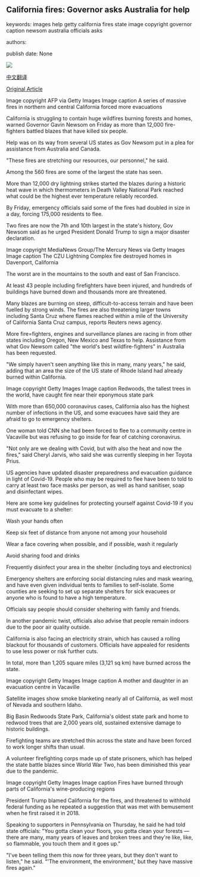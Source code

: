 ## California fires: Governor asks Australia for help

keywords: images help getty california fires state image copyright governor caption newsom australia officials asks

authors: 

publish date: None

![](https://ichef.bbci.co.uk/news/1024/branded_news/17286/production/_114045849_gettyimages-1228132043.jpg)

[中文翻译](California%20fires%3A%20Governor%20asks%20Australia%20for%20help_zh.md)

[Original Article](https://www.bbc.com/news/world-us-canada-53828150)

Image copyright AFP via Getty Images Image caption A series of massive fires in northern and central California forced more evacuations

California is struggling to contain huge wildfires burning forests and homes, warned Governor Gavin Newsom on Friday as more than 12,000 fire-fighters battled blazes that have killed six people.

Help was on its way from several US states as Gov Newsom put in a plea for assistance from Australia and Canada.

"These fires are stretching our resources, our personnel," he said.

Among the 560 fires are some of the largest the state has seen.

More than 12,000 dry lightning strikes started the blazes during a historic heat wave in which thermometers in Death Valley National Park reached what could be the highest ever temperature reliably recorded.

By Friday, emergency officials said some of the fires had doubled in size in a day, forcing 175,000 residents to flee.

Two fires are now the 7th and 10th largest in the state's history, Gov Newsom said as he urged President Donald Trump to sign a major disaster declaration.

Image copyright MediaNews Group/The Mercury News via Getty Images Image caption The CZU Lightning Complex fire destroyed homes in Davenport, California

The worst are in the mountains to the south and east of San Francisco.

At least 43 people including firefighters have been injured, and hundreds of buildings have burned down and thousands more are threatened.

Many blazes are burning on steep, difficult-to-access terrain and have been fuelled by strong winds. The fires are also threatening larger towns including Santa Cruz where flames reached within a mile of the University of California Santa Cruz campus, reports Reuters news agency.

More fire=fighters, engines and surveillance planes are racing in from other states including Oregon, New Mexico and Texas to help. Assistance from what Gov Newsom called "the world's best wildfire-fighters" in Australia has been requested.

"We simply haven't seen anything like this in many, many years," he said, adding that an area the size of the US state of Rhode Island had already burned within California.

Image copyright Getty Images Image caption Redwoods, the tallest trees in the world, have caught fire near their eponymous state park

With more than 650,000 coronavirus cases, California also has the highest number of infections in the US, and some evacuees have said they are afraid to go to emergency shelters.

One woman told CNN she had been forced to flee to a community centre in Vacaville but was refusing to go inside for fear of catching coronavirus.

"Not only are we dealing with Covid, but with also the heat and now the fires," said Cheryl Jarvis, who said she was currently sleeping in her Toyota Prius.

US agencies have updated disaster preparedness and evacuation guidance in light of Covid-19. People who may be required to flee have been to told to carry at least two face masks per person, as well as hand sanitiser, soap and disinfectant wipes.

Here are some key guidelines for protecting yourself against Covid-19 if you must evacuate to a shelter:

Wash your hands often

Keep six feet of distance from anyone not among your household

Wear a face covering when possible, and if possible, wash it regularly

Avoid sharing food and drinks

Frequently disinfect your area in the shelter (including toys and electronics)

Emergency shelters are enforcing social distancing rules and mask wearing, and have even given individual tents to families to self-isolate. Some counties are seeking to set up separate shelters for sick evacuees or anyone who is found to have a high temperature.

Officials say people should consider sheltering with family and friends.

In another pandemic twist, officials also advise that people remain indoors due to the poor air quality outside.

California is also facing an electricity strain, which has caused a rolling blackout for thousands of customers. Officials have appealed for residents to use less power or risk further cuts.

In total, more than 1,205 square miles (3,121 sq km) have burned across the state.

Image copyright Getty Images Image caption A mother and daughter in an evacuation centre in Vacaville

Satellite images show smoke blanketing nearly all of California, as well most of Nevada and southern Idaho.

Big Basin Redwoods State Park, California's oldest state park and home to redwood trees that are 2,000 years old, sustained extensive damage to historic buildings.

Firefighting teams are stretched thin across the state and have been forced to work longer shifts than usual.

A volunteer firefighting corps made up of state prisoners, which has helped the state battle blazes since World War Two, has been diminished this year due to the pandemic.

Image copyright Getty Images Image caption Fires have burned through parts of California's wine-producing regions

President Trump blamed California for the fires, and threatened to withhold federal funding as he repeated a suggestion that was met with bemusement when he first raised it in 2018.

Speaking to supporters in Pennsylvania on Thursday, he said he had told state officials: "You gotta clean your floors, you gotta clean your forests — there are many, many years of leaves and broken trees and they're like, like, so flammable, you touch them and it goes up."

"I've been telling them this now for three years, but they don't want to listen," he said. "'The environment, the environment,' but they have massive fires again."
